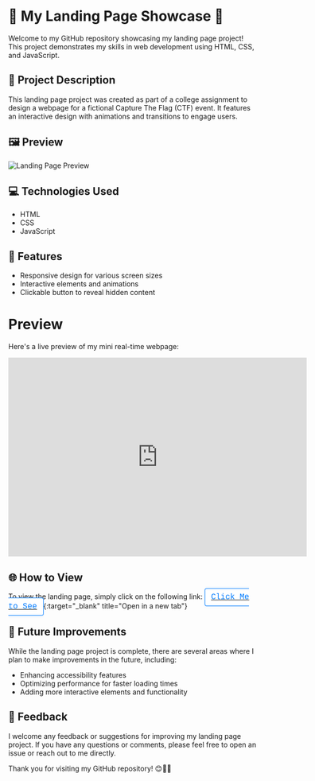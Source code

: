 # 🚩 My Landing Page Showcase 🚀

Welcome to my GitHub repository showcasing my landing page project! This project demonstrates my skills in web development using HTML, CSS, and JavaScript.

## 📝 Project Description

This landing page project was created as part of a college assignment to design a webpage for a fictional Capture The Flag (CTF) event. It features an interactive design with animations and transitions to engage users.

## 🖼️ Preview

![Landing Page Preview](preview.png)

## 💻 Technologies Used

- HTML
- CSS
- JavaScript

## 🌟 Features

- Responsive design for various screen sizes
- Interactive elements and animations
- Clickable button to reveal hidden content

# Preview

Here's a live preview of my mini real-time webpage:

<iframe src="https://riya922003.github.io/CTFSite/" width="600" height="400" frameborder="0" scrolling="no"></iframe>


## 🌐 How to View

To view the landing page, simply click on the following link:
[<span style="font-family: 'Courier New', monospace; font-size: 16px; color: #007bff; border: 1px solid #007bff; padding: 8px 12px; border-radius: 4px; background-color: #ffffff; box-shadow: 0 2px 4px rgba(0, 123, 255, 0.1);">Click Me to See</span>](https://riya922003.github.io/CTFSite/){:target="_blank" title="Open in a new tab"}

## 🔮 Future Improvements

While the landing page project is complete, there are several areas where I plan to make improvements in the future, including:
- Enhancing accessibility features
- Optimizing performance for faster loading times
- Adding more interactive elements and functionality

## 📣 Feedback

I welcome any feedback or suggestions for improving my landing page project. If you have any questions or comments, please feel free to open an issue or reach out to me directly.

Thank you for visiting my GitHub repository! 😊👩‍💻
